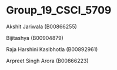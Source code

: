 # Group_19_CSCI_5709

Akshit Jariwala (B00866255)

Bijitashya (B00904879)

Raja Harshini Kasibhotla (B00892961)

Arpreet Singh Arora (B00866223)
